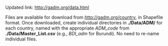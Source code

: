 Updated link: http://gadm.org/data.html

Files are available for download from http://gadm.org/country, in Shapefile format. Once downloaded, create individual directories in **./Data/ADM/** for each country, named with the appropriate *ADM_code* from **./Data/Master_List.csv** (e.g., *BDI_adm* for Burundi). No need to re-name individual files.
